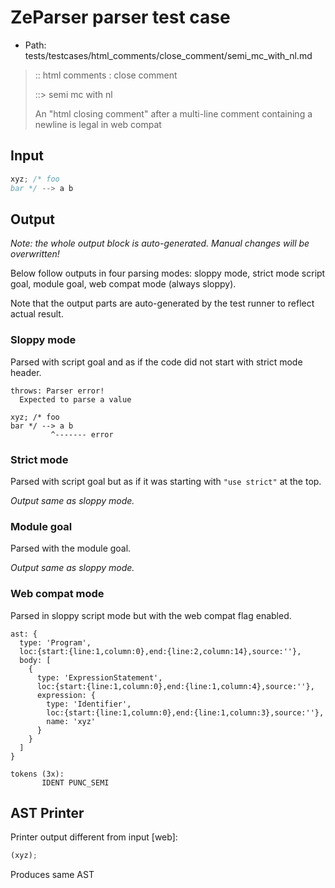 # ZeParser parser test case

- Path: tests/testcases/html_comments/close_comment/semi_mc_with_nl.md

> :: html comments : close comment
>
> ::> semi mc with nl
>
> An "html closing comment" after a multi-line comment containing a newline is legal in web compat

## Input

`````js
xyz; /* foo
bar */ --> a b
`````

## Output

_Note: the whole output block is auto-generated. Manual changes will be overwritten!_

Below follow outputs in four parsing modes: sloppy mode, strict mode script goal, module goal, web compat mode (always sloppy).

Note that the output parts are auto-generated by the test runner to reflect actual result.

### Sloppy mode

Parsed with script goal and as if the code did not start with strict mode header.

`````
throws: Parser error!
  Expected to parse a value

xyz; /* foo
bar */ --> a b
         ^------- error
`````

### Strict mode

Parsed with script goal but as if it was starting with `"use strict"` at the top.

_Output same as sloppy mode._

### Module goal

Parsed with the module goal.

_Output same as sloppy mode._

### Web compat mode

Parsed in sloppy script mode but with the web compat flag enabled.

`````
ast: {
  type: 'Program',
  loc:{start:{line:1,column:0},end:{line:2,column:14},source:''},
  body: [
    {
      type: 'ExpressionStatement',
      loc:{start:{line:1,column:0},end:{line:1,column:4},source:''},
      expression: {
        type: 'Identifier',
        loc:{start:{line:1,column:0},end:{line:1,column:3},source:''},
        name: 'xyz'
      }
    }
  ]
}

tokens (3x):
       IDENT PUNC_SEMI
`````


## AST Printer

Printer output different from input [web]:

````js
(xyz);
````

Produces same AST
